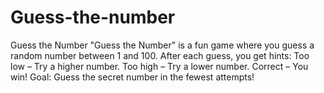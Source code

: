 # Guess-the-number
Guess the Number "Guess the Number" is a fun game where you guess a random number between 1 and 100. After each guess, you get hints:  Too low – Try a higher number. Too high – Try a lower number. Correct – You win! Goal: Guess the secret number in the fewest attempts!
